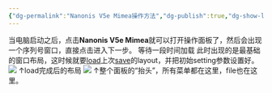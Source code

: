 ```yaml
---
{"dg-permalink":"Nanonis V5e Mimea操作方法","dg-publish":true,"dg-show-local-graph":true,"permalink":"/Nanonis V5e Mimea操作方法/","dgShowLocalGraph":true,"dgPassFrontmatter":true}
---
```


当电脑启动之后，点击**Nanonis V5e Mimea**就可以打开操作面板了，然后会出现一个序列号窗口，直接点击进入下一步。
等待一段时间加载
此时出现的是最基础的窗口布局，这时候就要[load](File菜单相关.md#load)上次[save](File菜单相关.md#save)的layout，并把初始setting参数设置好。
![](/img/user/lab/素材/20230815154945.png)
↑load完成后的布局
![](/img/user/lab/素材/20230815155048.png)
↑整个面板的“抬头”，所有菜单都在这里，file也在这里。
